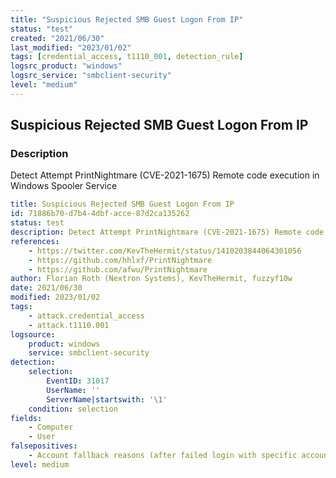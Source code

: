 ```yaml
---
title: "Suspicious Rejected SMB Guest Logon From IP"
status: "test"
created: "2021/06/30"
last_modified: "2023/01/02"
tags: [credential_access, t1110_001, detection_rule]
logsrc_product: "windows"
logsrc_service: "smbclient-security"
level: "medium"
---
```


## Suspicious Rejected SMB Guest Logon From IP

### Description

Detect Attempt PrintNightmare (CVE-2021-1675) Remote code execution in Windows Spooler Service

```yml
title: Suspicious Rejected SMB Guest Logon From IP
id: 71886b70-d7b4-4dbf-acce-87d2ca135262
status: test
description: Detect Attempt PrintNightmare (CVE-2021-1675) Remote code execution in Windows Spooler Service
references:
    - https://twitter.com/KevTheHermit/status/1410203844064301056
    - https://github.com/hhlxf/PrintNightmare
    - https://github.com/afwu/PrintNightmare
author: Florian Roth (Nextron Systems), KevTheHermit, fuzzyf10w
date: 2021/06/30
modified: 2023/01/02
tags:
    - attack.credential_access
    - attack.t1110.001
logsource:
    product: windows
    service: smbclient-security
detection:
    selection:
        EventID: 31017
        UserName: ''
        ServerName|startswith: '\1'
    condition: selection
fields:
    - Computer
    - User
falsepositives:
    - Account fallback reasons (after failed login with specific account)
level: medium

```
